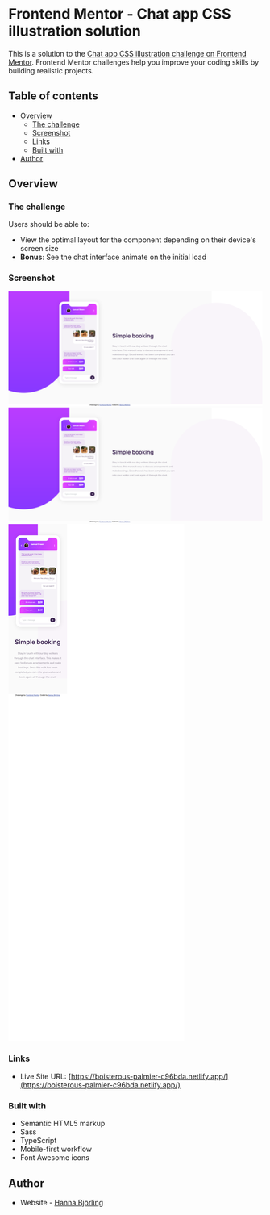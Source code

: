 # Frontend Mentor - Chat app CSS illustration solution

This is a solution to the [Chat app CSS illustration challenge on Frontend Mentor](https://www.frontendmentor.io/challenges/chat-app-css-illustration-O5auMkFqY). Frontend Mentor challenges help you improve your coding skills by building realistic projects. 

## Table of contents

- [Overview](#overview)
  - [The challenge](#the-challenge)
  - [Screenshot](#screenshot)
  - [Links](#links)
  - [Built with](#built-with)
- [Author](#author)

## Overview

### The challenge

Users should be able to:

- View the optimal layout for the component depending on their device's screen size
- **Bonus**: See the chat interface animate on the initial load

### Screenshot

![desktop](./public/screenshots/desktop.png)
![desktop in animation](./public/screenshots/desktop-in-animation.png)
![mobile](./public/screenshots/mobile.png)

### Links

- Live Site URL: [https://boisterous-palmier-c96bda.netlify.app/](https://boisterous-palmier-c96bda.netlify.app/)
### Built with

- Semantic HTML5 markup
- Sass
- TypeScript
- Mobile-first workflow
- Font Awesome icons

## Author

- Website - [Hanna Björling](https://hannabjorling.netlify.app/)